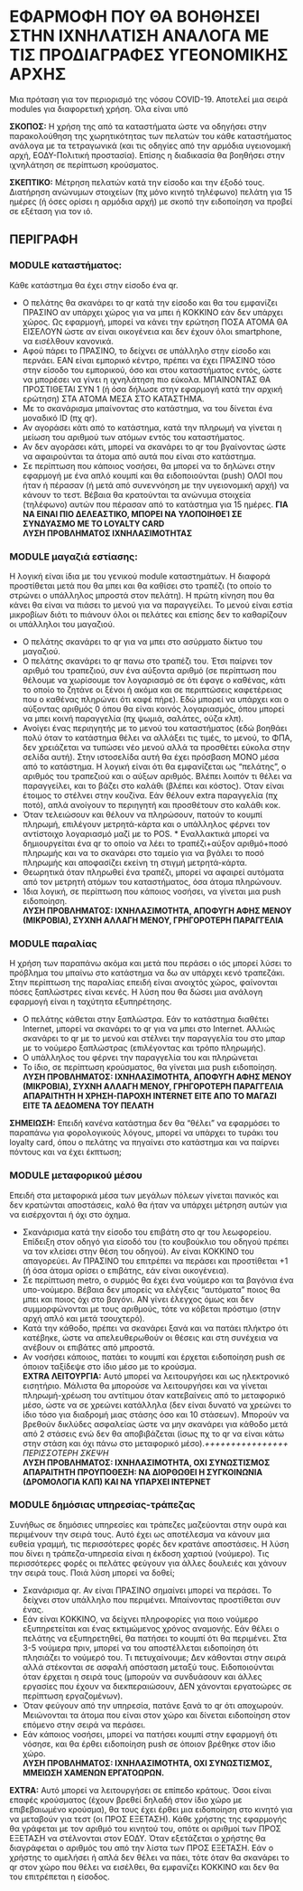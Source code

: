 # ΕΦΑΡΜΟΦΗ ΠΟΥ ΘΑ ΒΟΗΘΗΣΕΙ ΣΤΗΝ ΙΧΝΗΛΑΤΙΣΗ ΑΝΑΛΟΓΑ ΜΕ ΤΙΣ ΠΡΟΔΙΑΓΡΑΦΕΣ ΥΓΕΟΝΟΜΙΚΗΣ ΑΡΧΗΣ
Μια πρόταση για τον περιορισμό της νόσου COVID-19. Αποτελεί μια σειρά modules για διαφορετική χρήση. Όλα είναι υπό 

**ΣΚΟΠΟΣ:** Η χρήση της από τα καταστήματα ώστε να οδηγήσει στην παρακολούθηση της χωρητικότητας των πελατών του κάθε καταστήματος ανάλογα με τα τετραγωνικά (και τις οδηγίες από την αρμόδια υγειονομική αρχή, ΕΟΔΥ-Πολιτική προστασία). Επίσης η διαδικασία θα βοηθήσει στην ιχνηλάτηση σε περίπτωση κρούσματος.

**ΣΚΕΠΤΙΚΟ:**
Μέτρηση πελατών κατά την είσοδο και την έξοδό τους.
Διατήρηση ανώνυμων στοιχείων (πχ μόνο κινητό τηλέφωνο) πελάτη για 15 ημέρες (ή όσες ορίσει η αρμόδια αρχή) με σκοπό την ειδοποίηση να προβεί σε εξέταση για τον ιό.

## ΠΕΡΙΓΡΑΦΗ

### MODULE καταστήματος:
Κάθε κατάστημα θα έχει στην είσοδο ένα qr.
* Ο πελάτης θα σκανάρει το qr κατά την είσοδο και θα του εμφανίζει ΠΡΑΣΙΝΟ αν υπάρχει χώρος για να μπει ή ΚΟΚΚΙΝΟ εάν δεν υπάρχει χώρος. Ως εφαρμογή, μπορεί να κάνει την ερώτηση ΠΟΣΑ ΑΤΟΜΑ ΘΑ ΕΙΣΕΛΟΥΝ ώστε αν είναι οικογένεια και δεν έχουν όλοι smartphone, να εισέλθουν κανονικά.
* Αφού πάρει το ΠΡΑΣΙΝΟ, το δείχνει σε υπάλληλο στην είσοδο και περνάει. ΕΑΝ είναι εμπορικό κέντρο, πρέπει να έχει ΠΡΑΣΙΝΟ τόσο στην είσοδο του εμπορικού, όσο και στου καταστήματος εντός, ώστε να μπορέσει να γίνει η ιχνηλάτηση πιο εύκολα. ΜΠΑΙΝΟΝΤΑΣ ΘΑ ΠΡΟΣΤΙΘΕΤΑΙ ΣΥΝ 1 (ή όσα δήλωσε στην εφαρμογή κατά την αρχική ερώτηση) ΣΤΑ ΑΤΟΜΑ ΜΕΣΑ ΣΤΟ ΚΑΤΑΣΤΗΜΑ.
* Με το σκανάρισμα μπαίνοντας στο κατάστημα, να του δίνεται ένα μοναδικό ID (πχ qr).
* Αν αγοράσει κάτι από το κατάστημα, κατά την πληρωμή να γίνεται η μείωση του αριθμού των ατόμων εντός του καταστήματος. 
* Αν δεν αγοράσει κάτι, μπορεί να σκανάρει το qr του βγαίνοντας ώστε να αφαιρούνται τα άτομα από αυτά που είναι στο κατάστημα.
* Σε περίπτωση που κάποιος νοσήσει, θα μπορεί να το δηλώνει στην εφαρμογή με ένα απλό κουμπί και θα ειδοποιούνται (push) ΟΛΟΙ που ήταν ή πέρασαν (ή μετά από συνεννόηση με την υγειονομική αρχή) να κάνουν το τεστ. Βέβαια θα κρατούνται τα ανώνυμα στοιχεία (τηλέφωνο) αυτών που πέρασαν από το κατάστημα για 15 ημέρες. 
**ΓΙΑ ΝΑ ΕΙΝΑΙ ΠΙΟ ΔΕΛΕΑΣΤΙΚΟ, ΜΠΟΡΕΙ ΝΑ ΥΛΟΠΟΙΗΘΕΊ ΣΕ ΣΥΝΔΥΑΣΜΟ ΜΕ ΤΟ LOYALTY CARD**  
**ΛΥΣΗ ΠΡΟΒΛΗΜΑΤΟΣ ΙΧΝΗΛΑΣΙΜΟΤΗΤΑΣ**

### MODULE μαγαζιά εστίασης:
Η λογική είναι ίδια με του γενικού module καταστημάτων. Η διαφορά προστίθεται μετά που θα μπει και θα καθίσει στο τραπέζι (το οποίο το στρώνει ο υπάλληλος μπροστά στον πελάτη). Η πρώτη κίνηση που θα κάνει θα είναι να πιάσει το μενού για να παραγγείλει. Το μενού είναι εστία μικροβίων διότι το πιάνουν όλοι οι πελάτες και επίσης δεν το καθαρίζουν οι υπάλληλοι του μαγαζιού.
* Ο πελάτης σκανάρει το qr για να μπει στο ασύρματο δίκτυο του μαγαζιού.
* Ο πελάτης σκανάρει το qr πανω στο τραπέζι του. Έτσι παίρνει τον αριθμό του τραπεζιού, συν ένα αύξοντα αριθμό (σε περίπτωση που θέλουμε να χωρίσουμε τον λογαριασμό σε ότι έφαγε ο καθένας, κάτι το οποίο το ζητάνε οι ξένοι ή ακόμα και σε περιπτώσεις καφετέρειας που ο καθένας πληρώνει ότι καφέ πήρε). Εδώ μπορεί να υπάρχει και ο αύξοντας αριθμός 0 όπου θα είναι κοινός λογαριασμός, όπου μπορεί να μπει κοινή παραγγελία (πχ ψωμιά, σαλάτες, ούζα κλπ).
* Ανοίγει ένας περιηγητής με το μενού του καταστήματος (εδώ βοηθάει πολύ όταν το κατάστημα θέλει να αλλάξει τις τιμές, το μενού, το ΦΠΑ, δεν χρειάζεται να τυπώσει νέο μενού αλλά τα προσθέτει εύκολα στην σελίδα αυτή). Στην ιστοσελίδα αυτή θα έχει πρόσβαση ΜΟΝΟ μέσα από το κατάστημα. Η λογική είναι ότι θα εμφανίζεται ως “πελάτης”, ο αριθμός του τραπεζιού και ο αύξων αριθμός. Βλέπει λοιπόν τι θέλει να παραγγείλει, και το βάζει στο καλάθι (βλέπει και κόστος). Όταν είναι έτοιμος το στέλνει στην κουζίνα. Εάν θέλουν extra παραγγελία (πχ ποτό), απλά ανοίγουν το περιηγητή και προσθέτουν στο καλάθι κοκ.
* Όταν τελειώσουν και θέλουν να πληρώσουν, πατούν το κουμπί πληρωμή, επιλέγουν μετρητά-κάρτα και ο υπάλληλος φέρνει τον αντίστοιχο λογαριασμό μαζί με το POS. * Εναλλακτικά μπορεί να δημιουργείται ένα qr το οποίο να λέει το τραπέζι+αύξον αριθμό+ποσό πληρωμής και να το σκανάρει στο ταμείο για να βγάλει το ποσό πληρωμής και αποφασίζει εκείνη τη στιγμή μετρητά-κάρτα.
* Θεωρητικά όταν πληρωθεί ένα τραπέζι, μπορεί να αφαιρεί αυτόματα από τον μετρητή ατόμων του καταστήματος, όσα άτομα πληρώνουν.
* Ίδια λογική, σε περίπτωση που κάποιος νοσήσει, να γίνεται μια push ειδοποίηση.  
**ΛΥΣΗ ΠΡΟΒΛΗΜΑΤΟΣ: ΙΧΝΗΛΑΣΙΜΟΤΗΤΑ, ΑΠΟΦΥΓΗ ΑΦΗΣ ΜΕΝΟΥ (ΜΙΚΡΟΒΙΑ), ΣΥΧΝΗ ΑΛΛΑΓΗ ΜΕΝΟΥ, ΓΡΗΓΟΡΟΤΕΡΗ ΠΑΡΑΓΓΕΛΙΑ**

### MODULE παραλίας
Η χρήση των παραπάνω ακόμα και μετά που περάσει ο ιός μπορεί λύσει το πρόβλημα του μπαίνω στο κατάστημα να δω αν υπάρχει κενό τραπεζάκι. Στην περίπτωση της παραλίας επειδή είναι ανοιχτός χώρος, φαίνονται πόσες ξαπλώστρες είναι κενές. Η λύση που θα δώσει μια ανάλογη εφαρμογή είναι η ταχύτητα εξυπηρέτησης.
* Ο πελάτης κάθεται στην ξαπλώστρα. Εάν το κατάστημα διαθέτει Internet, μπορεί να σκανάρει το qr για να μπει στο Internet. Αλλιώς σκανάρει το qr με το μενού και στέλνει την παραγγελία του στο μπαρ με το νούμερο ξαπλώστρας (επιλέγοντας και τρόπο πληρωμής).
* Ο υπάλληλος του φέρνει την παραγγελία του και πληρώνεται
* Το ίδιο, σε περίπτωση κρούσματος, θα γίνεται μια push ειδοποίηση.  
**ΛΥΣΗ ΠΡΟΒΛΗΜΑΤΟΣ: ΙΧΝΗΛΑΣΙΜΟΤΗΤΑ, ΑΠΟΦΥΓΗ ΑΦΗΣ ΜΕΝΟΥ (ΜΙΚΡΟΒΙΑ), ΣΥΧΝΗ ΑΛΛΑΓΗ ΜΕΝΟΥ, ΓΡΗΓΟΡΟΤΕΡΗ ΠΑΡΑΓΓΕΛΙΑ
ΑΠΑΡΑΙΤΗΤΗ Η ΧΡΗΣΗ-ΠΑΡΟΧΗ INTERNET ΕΙΤΕ ΑΠΟ ΤΟ ΜΑΓΑΖΙ ΕΙΤΕ ΤΑ ΔΕΔΟΜΕΝΑ ΤΟΥ ΠΕΛΑΤΗ**
  
**ΣΗΜΕΙΩΣΗ:** Επειδή κανένα κατάστημα δεν θα “θέλει” να εφαρμόσει το παραπάνω για φορολογικούς λόγους, μπορεί να υπάρχει το τυράκι του loyalty card, όπου ο πελάτης να πηγαίνει στο κατάστημα και να παίρνει πόντους και να έχει έκπτωση;

### MODULE μεταφορικού μέσου
Επειδή στα μεταφορικά μέσα των μεγάλων πόλεων γίνεται πανικός και δεν κρατώνται αποστάσεις, καλό θα ήταν να υπάρχει μέτρηση αυτών για να εισέρχονται ή όχι στο όχημα.
* Σκανάρισμα κατά την είσοδο του επιβάτη στο qr του λεωφορείου. Επίδειξη στον οδηγό για είσοδό του (το κουβούκλιο του οδηγού πρέπει να τον κλείσει στην θέση του οδηγού). Αν είναι ΚΟΚΚΙΝΟ του απαγορεύει. Αν ΠΡΑΣΙΝΟ του επιτρέπει να περάσει και προστίθεται +1 (ή όσα άτομα ορίσει ο επιβάτης, εάν είναι οικογένεια).
* Σε περίπτωση metro, ο συρμός θα έχει ένα νούμερο και τα βαγόνια ένα υπο-νούμερο. Βέβαια δεν μπορείς να ελέγξεις “αυτόματα” ποιος θα μπει και ποιος όχι στο βαγόνι. ΑΝ γίνει έλεγχος όμως και δεν συμμορφώνονται με τους αριθμούς, τότε να κόβεται πρόστιμο (στην αρχή απλό και μετά τσουχτερό).
* Κατά την κάθοδο, πρέπει να σκανάρει ξανά και να πατάει πλήκτρο ότι κατέβηκε, ώστε να απελευθερωθούν οι θέσεις και στη συνέχεια να ανέβουν οι επιβάτες από μπροστά.
* Αν νοσήσει κάποιος, πατάει το κουμπί και έρχεται ειδοποίηση push σε όποιον ταξίδεψε στο ίδιο μέσο με το κρούσμα.  
**EXTRA ΛΕΙΤΟΥΡΓΙΑ:** Αυτό μπορεί να λειτουργήσει και ως ηλεκτρονικό εισητήριο. Μάλιστα θα μπορούσε να λειτουργήσει και να γίνεται πληρωμή-χρέωση του αντίτιμου όταν κατεβαίνεις από το μεταφορικό μέσο, ώστε να σε χρεώνει κατάλληλα (δεν είναι δυνατό να χρεώνει το ίδιο τόσο για διαδρομή μιας στάσης όσο και 10 στάσεων). Μπορούν να βρεθούν δικλύδες ασφαλείας ώστε να μην σκανάρει για κάθοδο μετά από 2 στάσεις ενώ δεν θα αποβιβάζεται (ίσως πχ το qr να είναι κάτω στην στάση και όχι πάνω στο μεταφορικό μέσο).*++++++++++++++++ ΠΕΡΙΣΣΟΤΕΡΗ ΣΚΕΨΗ*   
**ΛΥΣΗ ΠΡΟΒΛΗΜΑΤΟΣ: ΙΧΝΗΛΑΣΙΜΟΤΗΤΑ, ΟΧΙ ΣΥΝΩΣΤΙΣΜΟΣ
ΑΠΑΡΑΙΤΗΤΗ ΠΡΟΥΠΟΘΕΣΗ: ΝΑ ΔΙΟΡΘΩΘΕΙ Η ΣΥΓΚΟΙΝΩΝΙΑ (ΔΡΟΜΟΛΟΓΙΑ ΚΛΠ) ΚΑΙ ΝΑ ΥΠΑΡΧΕΙ ΙΝΤΕΡΝΕΤ**

### MODULE δημόσιας υπηρεσίας-τράπεζας
Συνήθως σε δημόσιες υπηρεσίες και τράπεζες μαζεύονται στην ουρά και περιμένουν την σειρά τους. Αυτό έχει ως αποτέλεσμα να κάνουν μια ευθεία γραμμή, τις περισσότερες φορές δεν κρατάνε αποστάσεις. Η λύση που δίνει η τράπεζα-υπηρεσία είναι η έκδοση χαρτιού (νούμερο). Τις περισσότερες φορές οι πελάτες φεύγουν για άλλες δουλειές και χάνουν την σειρά τους. Ποιά λύση μπορεί να δοθεί;
* Σκανάρισμα qr. Αν είναι ΠΡΑΣΙΝΟ σημαίνει μπορεί να περάσει. Το δείχνει στον υπάλληλο που περιμένει. Μπαίνοντας προστίθεται συν ένας.
* Εάν είναι ΚΟΚΚΙΝΟ, να δείχνει πληροφορίες για ποιο νούμερο εξυπηρετείται και ένας εκτιμώμενος χρόνος αναμονής. Εάν θέλει ο πελάτης να εξυπηρετηθεί, θα πατήσει το κουμπί ότι θα περιμένει. Στα 3-5 νούμερα πριν, μπορεί να του αποστέλλεται ειδοποίηση ότι πλησιάζει το νούμερό του. Τι πετυχαίνουμε; Δεν κάθονται στην σειρά αλλά στέκονται σε ασφαλή απόσταση μεταξύ τους. Ειδοποιούνται όταν έρχεται η σειρά τους (μπορούν να συνδυάσουν και άλλες εργασίες που έχουν να διεκπεραιώσουν, ΔΕΝ χάνονται εργατοώρες σε περίπτωση εργαζομένων).
* Όταν φεύγουν από την υπηρεσία, πατάνε ξανά το qr ότι αποχωρούν. Μειώνονται τα άτομα που είναι στον χώρο και δίνεται ειδοποίηση στον επόμενο στην σειρά να περάσει.
* Εάν κάποιος νοσήσει, μπορεί να πατήσει κουμπί στην εφαρμογή ότι νόσησε, και θα έρθει ειδοποίηση push σε όποιον βρέθηκε στον ίδιο χώρο.  
**ΛΥΣΗ ΠΡΟΒΛΗΜΑΤΟΣ: ΙΧΝΗΛΑΣΙΜΟΤΗΤΑ, ΟΧΙ ΣΥΝΩΣΤΙΣΜΟΣ, ΜΜΕΙΩΣΗ ΧΑΜΕΝΩΝ ΕΡΓΑΤΟΩΡΩΝ.**
  
**EXTRA:** Αυτό μπορεί να λειτουργήσει σε επίπεδο κράτους. Όσοι είναι επαφές κρούσματος (έχουν βρεθεί δηλαδή στον ίδιο χώρο με επιβεβαιωμένο κρούσμα), θα τους έχει έρθει μια ειδοποίηση στο κινητό για να μεταβούν για τεστ (οι ΠΡΟΣ ΕΞΕΤΑΣΗ). Κάθε χρήστης της εφαρμογής θα γράφεται με τον αριθμό του κινητού του, οπότε οι αριθμοί των ΠΡΟΣ ΕΞΕΤΑΣΗ να στέλνονται στον ΕΟΔΥ. Όταν εξετάζεται ο χρήστης θα διαγράφεται ο αριθμός του από την λίστα των ΠΡΟΣ ΕΞΕΤΑΣΗ. Εάν ο χρήστης το αμελήσει ή απλά δεν θέλει να πάει, τότε όταν θα σκανάρει το qr στον χώρο που θέλει να εισέλθει, θα εμφανίζει ΚΟΚΚΙΝΟ και δεν θα του επιτρέπεται η είσοδος.

